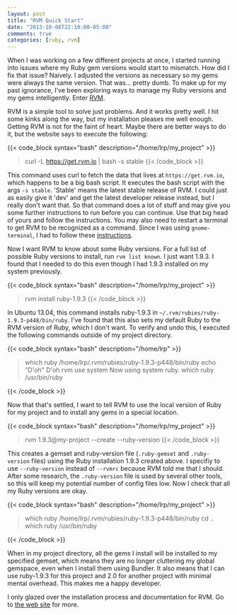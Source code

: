 ```yaml
---
layout: post
title: "RVM Quick Start"
date: "2013-10-08T22:10:00-05:00"
comments: true
categories: [ruby, rvm]
---
```


When I was working on a few different projects at once, I started running into issues where my Ruby gem versions would start to mismatch. How did I fix that issue? Naively. I adjusted the versions as necessary so my gems were always the same version. That was... pretty dumb. To make up for my past ignorance, I've been exploring ways to manage my Ruby versions and my gems intelligently. Enter [RVM](https://rvm.io/).

RVM is a simple tool to solve just problems. And it works pretty well. I hit some kinks along the way, but my installation pleases me well enough. Getting RVM is not for the faint of heart. Maybe there are better ways to do it, but the website says to execute the following:

{{< code_block syntax="bash" description="/home/lrp/my_project" >}}
> curl -L https://get.rvm.io | bash -s stable
{{< /code_block >}}

This command uses curl to fetch the data that lives at `https://get.rvm.io`, which happens to be a big bash script. It executes the bash script with the args `-s stable`. 'Stable' means the latest stable release of RVM. I could just as easily give it 'dev' and get the latest developer release instead, but I really don't want that. So that command does a lot of stuff and may give you some further instructions to run before you can continue. Use that big head of yours and follow the instructions. You may also need to restart a terminal to get RVM to be recognized as a command. Since I was using `gnome-terminal`, I had to follow these [instructions](https://rvm.io/integration/gnome-terminal).

Now I want RVM to know about some Ruby versions. For a full list of possible Ruby versions to install, run `rvm list known`. I just want 1.9.3. I found that I needed to do this even though I had 1.9.3 installed on my system previously.

{{< code_block syntax="bash" description="/home/lrp/my_project" >}}
> rvm install ruby-1.9.3
{{< /code_block >}}

In Ubuntu 13.04, this command installs ruby-1.9.3 in `~/.rvm/rubies/ruby-1.9.3-p448/bin/ruby`. I've found that this also sets my default Ruby to the RVM version of Ruby, which I don't want. To verify and undo this, I executed the following commands outside of my project directory.

{{< code_block syntax="bash" description="/home/lrp" >}}
> which ruby
/home/lrp/.rvm/rubies/ruby-1.9.3-p448/bin/ruby
> echo "D'oh"
D'oh
> rvm use system
Now using system ruby.
> which ruby
/usr/bin/ruby
>
{{< /code_block >}}

Now that that's settled, I want to tell RVM to use the local version of Ruby for my project and to install any gems in a special location.

{{< code_block syntax="bash" description="/home/lrp/my_project" >}}
> rvm 1.9.3@my-project --create --ruby-version
{{< /code_block >}}

This creates a gemset and ruby-version file (`.ruby-gemset` and `.ruby-version` files) using the Ruby installation 1.9.3 created above. I specifiy to use `--ruby-version` instead of `--rvmrc` because RVM told me that I should. After some research, the `.ruby-version` file is used by several other tools, so this will keep my potential number of config files low. Now I check that all my Ruby versions are okay.


{{< code_block syntax="bash" description="/home/lrp/my_project" >}}
> which ruby
/home/lrp/.rvm/rubies/ruby-1.9.3-p448/bin/ruby
> cd ..
> which ruby
/usr/bin/ruby
>
{{< /code_block >}}

When in my project directory, all the gems I install will be installed to my specified gemset, which means they are no longer cluttering my global gemspace, even when I install them using Bundler. It also means that I can use ruby-1.9.3 for this project and 2.0 for another project with minimal mental overhead. This makes me a happy developer.

I only glazed over the installation process and documentation for RVM. Go to [the web site](https://rvm.io/) for more.
